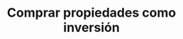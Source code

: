 ---
title: Comprar propiedades como inversión
description: Las inversiones involucran mucho más que solo números. Y entre esas otras cosas, hoy me enfoco en la simplicidad y paz mental.
published_at: 2021-08-11
external_url: https://newsletter.perrodinero.blog/issues/comprar-propiedades-como-inversion-971728
---